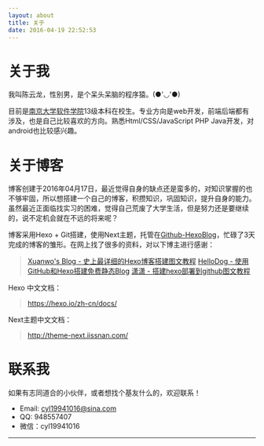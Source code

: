 ```yaml
---
layout: about
title: 关于
date: 2016-04-19 22:52:53
---
```


# 关于我
我叫陈云龙，性别男，是个呆头呆脑的程序猿。(●'◡'●)

目前是[南京大学软件学院][1]13级本科在校生。专业方向是web开发，前端后端都有涉及，也是自己比较喜欢的方向。熟悉Html/CSS/JavaScript PHP Java开发，对android也比较感兴趣。

# 关于博客
博客创建于2016年04月17日，最近觉得自身的缺点还是蛮多的，对知识掌握的也不够牢固，所以想搭建一个自己的博客，积攒知识，巩固知识，提升自身的能力。虽然最近正面临找实习的困难，觉得自己荒废了大学生活，但是努力还是要继续的，说不定机会就在不远的将来呢？

博客采用Hexo + Git搭建，使用Next主题，托管在[Github-HexoBlog][2]，忙碌了3天完成的博客的雏形。在网上找了很多的资料，对以下博主进行感谢：
> [Xuanwo's Blog - 史上最详细的Hexo博客搭建图文教程][3]
> [HelloDog - 使用GitHub和Hexo搭建免费静态Blog][4]
> [潇潇 - 搭建hexo部署到github图文教程][5]

Hexo 中文文档：
> <https://hexo.io/zh-cn/docs/>

Next主题中文文档：
> <http://theme-next.iissnan.com/>

# 联系我
如果有志同道合的小伙伴，或者想找个基友什么的，欢迎联系！

*   <span class="fa fa-envelope"></span> Email: cyl19941016@sina.com
*   <span class="fa fa-qq"></span> QQ: 948557407
*   <span class="fa fa-wechat"></span> 微信：cyl19941016

---

[1]: http://software.nju.edu.cn/ "南京大学软件学院"
[2]: https://github.com/cylong1016/HexoBlog "HexoBlog"
[3]: https://xuanwo.org/2015/03/26/hexo-intor/ "Xuanwo's Blog - 史上最详细的Hexo博客搭建图文教程"
[4]: http://wsgzao.github.io/post/hexo-guide/ "HelloDog - 使用GitHub和Hexo搭建免费静态Blog"
[5]: http://www.paopaoche.net/jiaocheng/85988.html "潇潇 - 搭建hexo部署到github图文教程"
